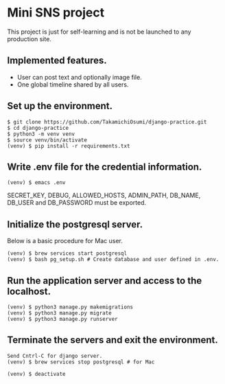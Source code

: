 # Mini SNS project

This project is just for self-learning and is not be launched to any production site.

## Implemented features.

* User can post text and optionally image file.
* One global timeline shared by all users.

## Set up the environment.

```
$ git clone https://github.com/TakamichiOsumi/django-practice.git
$ cd django-practice
$ python3 -m venv venv
$ source venv/bin/activate
(venv) $ pip install -r requirements.txt
```

## Write .env file for the credential information.

```
(venv) $ emacs .env
```

SECRET_KEY, DEBUG, ALLOWED_HOSTS, ADMIN_PATH, DB_NAME, DB_USER and DB_PASSWORD must be exported.

## Initialize the postgresql server.

Below is a basic procedure for Mac user.
```
(venv) $ brew services start postgresql
(venv) $ bash pg_setup.sh # Create database and user defined in .env.
```

## Run the application server and access to the localhost.

```
(venv) $ python3 manage.py makemigrations
(venv) $ python3 manage.py migrate
(venv) $ python3 manage.py runserver
```

## Terminate the servers and exit the environment.

```
Send Cntrl-C for django server.
(venv) $ brew services stop postgresql # for Mac
```

```
(venv) $ deactivate
```
